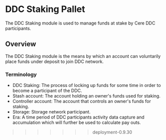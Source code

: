 # DDC Staking Pallet

The DDC Staking module is used to manage funds at stake by Cere DDC participants.

## Overview

The DDC Staking module is the means by which an account can voluntarily place funds under deposit to join DDC network.

### Terminology

- DDC Staking: The process of locking up funds for some time in order to become a participant of the DDC.
- Stash account: The account holding an owner's funds used for staking.
- Controller account: The account that controls an owner's funds for staking.
- Storage: Storage network participant.
- Era: A time period of DDC participants activity data capture and accumulation which will further be used to calculate pay outs.
>>>>>>> deployment-0.9.30
